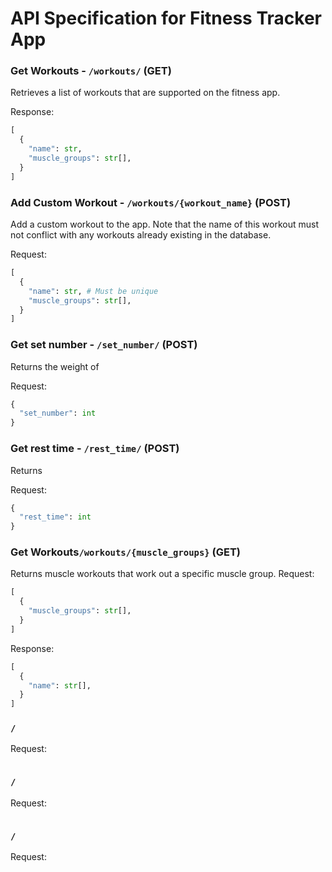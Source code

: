# API Specification for Fitness Tracker App

### Get Workouts - `/workouts/` (GET)
Retrieves a list of workouts that are supported on the fitness app.

Response:
```python
[
  {
    "name": str,
    "muscle_groups": str[],
  }
]
```

### Add Custom Workout - `/workouts/{workout_name}` (POST)
Add a custom workout to the app. Note that the name of this workout must not conflict with any workouts already existing in the database.

Request:
```python
[
  {
    "name": str, # Must be unique
    "muscle_groups": str[],
  }
]
```

### Get set number - `/set_number/` (POST)
Returns the weight of 

Request:

```python
{
  "set_number": int
}
```

### Get rest time - `/rest_time/` (POST)
Returns 

Request:

```python
{
  "rest_time": int 
}
```

### Get Workouts`/workouts/{muscle_groups}` (GET)
Returns muscle workouts that work out a specific muscle group.
Request:
```python
[
  {
    "muscle_groups": str[],
  }
]
```
Response:
```python
[
  {
    "name": str[],
  }
]
```

### `/`

Request:

```python

```

### `/`

Request:

```python

```

### `/`

Request:

```python

```
